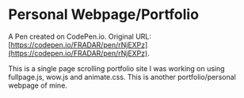 # Personal Webpage/Portfolio

A Pen created on CodePen.io. Original URL: [https://codepen.io/FRADAR/pen/rNjEXPz](https://codepen.io/FRADAR/pen/rNjEXPz).

This is a single page scrolling portfolio site I was working on using fullpage.js, wow.js and animate.css. This is another portfolio/personal webpage of mine. 